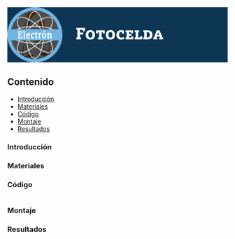 <img src="https://github.com/Ingenieria-Electrica-UdeA/banco_imagenes/blob/main/banners/banner-fotocelda.jpg" style="max-width: 100%;" alt="Banner fotocelda">

## Contenido
- <a href="#introduccion">Introducción</a>
- <a href="#materiales">Materiales</a>
- <a href="#código">Código</a>
- <a href="#montaje">Montaje</a>
- <a href="#resultados">Resultados</a>

### Introducción


### Materiales


### Código
```cpp

```

### Montaje


### Resultados


